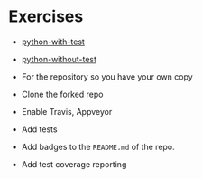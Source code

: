 # Exercises

* [python-with-test](https://github.com/collab-dev/python-with-test)
* [python-without-test](https://github.com/collab-dev/python-without-test)

* For the repository so you have your own copy
* Clone the forked repo

* Enable Travis, Appveyor
* Add tests
* Add badges to the `README.md` of the repo.
* Add test coverage reporting

